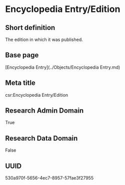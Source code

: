 # Encyclopedia Entry/Edition
## Short definition
The edition in which it was published.
## Base page
[Encyclopedia Entry](../Objects/Encyclopedia Entry.md)
## Meta title
csr:Encyclopedia Entry/Edition
## Research Admin Domain
True
## Research Data Domain
False
## UUID
530a970f-5656-4ec7-8957-57fae3f27955
